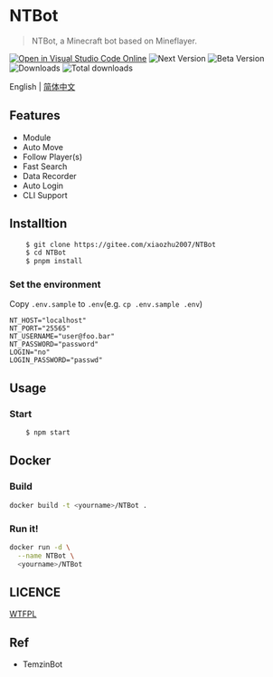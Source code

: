 # NTBot

> NTBot, a Minecraft bot based on Mineflayer.

[![Open in Visual Studio Code Online](https://img.shields.io/badge/-open%20in%20vscode-blue?style=for-the-badge&logo=visualstudiocode)](https://open.vscode.dev/xiaozhu2007/NTBot) ![Next Version](https://img.shields.io/npm/v/ntbot/next.svg?style=for-the-badge&logo=npm) ![Beta Version](https://img.shields.io/npm/v/ntbot/beta.svg?style=for-the-badge&logo=npm) ![Downloads](https://img.shields.io/npm/dw/ntbot?logo=npm&style=for-the-badge) ![Total downloads](https://img.shields.io/npm/dt/ntbot?style=for-the-badge&logo=npm)

English | [简体中文](./README.zh.md)

## Features

- Module
- Auto Move
- Follow Player(s)
- Fast Search
- Data Recorder
- Auto Login
- CLI Support

## Installtion

```bash
    $ git clone https://gitee.com/xiaozhu2007/NTBot
    $ cd NTBot
    $ pnpm install
```

### Set the environment

Copy `.env.sample` to `.env`(e.g. `cp .env.sample .env`)

```env
NT_HOST="localhost"
NT_PORT="25565"
NT_USERNAME="user@foo.bar"
NT_PASSWORD="password"
LOGIN="no"
LOGIN_PASSWORD="passwd"
```

## Usage

### Start

```txt
    $ npm start
```

## Docker

### Build

```bash
docker build -t <yourname>/NTBot .
```

### Run it!

```bash
docker run -d \
  --name NTBot \
  <yourname>/NTBot
```

## LICENCE

[WTFPL](LICENSE)

## Ref

- TemzinBot
